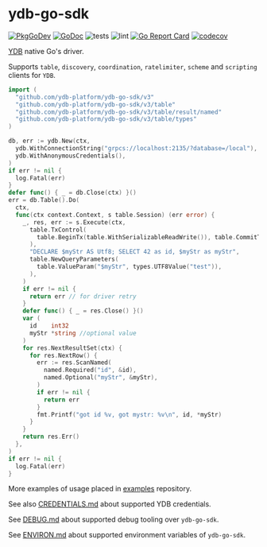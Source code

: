# ydb-go-sdk

[![PkgGoDev](https://pkg.go.dev/badge/github.com/ydb-platform/ydb-go-sdk/v3)](https://pkg.go.dev/github.com/ydb-platform/ydb-go-sdk/v3)
[![GoDoc](https://godoc.org/github.com/ydb-platform/ydb-go-sdk/v3?status.svg)](https://godoc.org/github.com/ydb-platform/ydb-go-sdk/v3)
![tests](https://github.com/ydb-platform/ydb-go-sdk/workflows/tests/badge.svg?branch=master)
![lint](https://github.com/ydb-platform/ydb-go-sdk/workflows/lint/badge.svg?branch=master)
[![Go Report Card](https://goreportcard.com/badge/github.com/ydb-platform/ydb-go-sdk/v3)](https://goreportcard.com/report/github.com/ydb-platform/ydb-go-sdk/v3)
[![codecov](https://codecov.io/gh/ydb-platform/ydb-go-sdk/branch/master/graph/badge.svg?precision=2)](https://app.codecov.io/gh/ydb-platform/ydb-go-sdk)

[YDB](https://github.com/ydb-platform/ydb) native Go's driver.

Supports `table`, `discovery`, `coordination`, `ratelimiter`, `scheme` and `scripting` clients for `YDB`.

```go
import (
  "github.com/ydb-platform/ydb-go-sdk/v3"
  "github.com/ydb-platform/ydb-go-sdk/v3/table"
  "github.com/ydb-platform/ydb-go-sdk/v3/table/result/named"
  "github.com/ydb-platform/ydb-go-sdk/v3/table/types"
)

db, err := ydb.New(ctx,
  ydb.WithConnectionString("grpcs://localhost:2135/?database=/local"),
  ydb.WithAnonymousCredentials(),
)
if err != nil {
  log.Fatal(err)
}
defer func() { _ = db.Close(ctx) }()
err = db.Table().Do(
  ctx,
  func(ctx context.Context, s table.Session) (err error) {
    _, res, err := s.Execute(ctx,
      table.TxControl(
        table.BeginTx(table.WithSerializableReadWrite()), table.CommitTx(),
      ),
      "DECLARE $myStr AS Utf8; SELECT 42 as id, $myStr as myStr",
      table.NewQueryParameters(
        table.ValueParam("$myStr", types.UTF8Value("test")),
      ),
    )
    if err != nil {
      return err // for driver retry
    }
    defer func() { _ = res.Close() }()
    var (
      id    int32
      myStr *string //optional value
    )
    for res.NextResultSet(ctx) {
      for res.NextRow() {
        err := res.ScanNamed(
          named.Required("id", &id),
          named.Optional("myStr", &myStr),
        )
        if err != nil {
          return err
        }
        fmt.Printf("got id %v, got mystr: %v\n", id, *myStr)
      }
    }
    return res.Err()
  },
)
if err != nil {
  log.Fatal(err)
}
```
More examples of usage placed in [examples](https://github.com/ydb-platform/ydb-go-examples) repository.

See also [CREDENTIALS.md](CREDENTIALS.md) about supported YDB credentials.

See [DEBUG.md](DEBUG.md) about supported debug tooling over `ydb-go-sdk`.

See [ENVIRON.md](ENVIRON.md) about supported environment variables of `ydb-go-sdk`.
